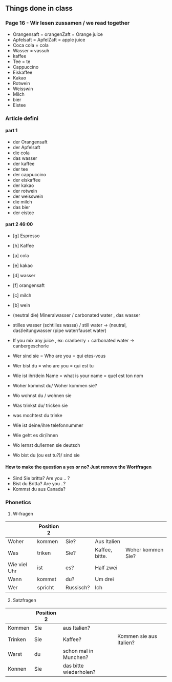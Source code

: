 ## Things done in class

### Page 16 - Wir lesen zussamen / we read together

- Orangensaft = orangenZaft = Orange juice 
- Apfelsaft = ApfelZaft = apple juice
- Coca cola = cola
- Wasser = vassuh
- kaffee 
- Tee  = te
- Cappuccino
- Eiskaffee
- Kakao
- Rotwein
- Weisswin
- Milch
- bier
- Eistee

### Article defini

#### part 1 

- der Orangensaft
- der Apfelsaft
- die cola
- das wasser
- der kaffee
- der tee
- der cappuccino
- der eiskaffee
- der kakao
- der rotwein
- der weisswein
- die milch
- das bier
- der eistee

#### part 2 46:00

- [g] Espresso
- [h] Kaffee
- [a] cola
- [e] kakao
- [d] wasser
- [f] orangensaft
- [c] milch
- [b] wein

- (neutral die) Mineralwasser / carbonated water , das wasser
- stilles wasser (schtilles wassa) / still water -> (neutral, das)leitungwasser (pipe water/fauset water)
- If you mix any juice , ex: cranberry + carbonated water -> canbergeschorle


- Wer sind sie = Who are you = qui etes-vous
- Wer bist du = who are you = qui est tu
- Wie ist ihr/dein Name = what is your name = quel est ton nom
- Woher kommst du/ Woher kommen sie?
- Wo wohnst du / wohnen sie
- Was trinkst du/ tricken sie
- was mochtest du trinke
- Wie ist deine/ihre telefonnummer
- Wie geht es dir/ihnen
- Wo lernst du/lernen sie deutsch
- Wo bist du (ou est tu?)/ sind sie

#### How to make the question a yes or no? Just remove the Wortfragen

- Sind Sie britta? Are you .. ?
- Bist du Britta? Are you ..?
- Kommst du aus Canada? 

### Phonetics

1. W-fragen 

| | Position 2 | | | |
|-|-|-|-|-|
| Woher | kommen | Sie? | Aus Italien | |
| Was | triken | Sie? | Kaffee, bitte. | Woher kommen Sie? |
| Wie viel Uhr | ist | es? | Half zwei |
| Wann | kommst | du? | Um drei |
| Wer | spricht | Russisch? | Ich |

2. Satzfragen

| | Position 2 | | |
|-|-|-|-|
| Kommen | Sie | aus Italien? | |
| Trinken | Sie | Kaffee? | Kommen sie aus Italien? |
| Warst | du | schon mal in Munchen? | |
| Konnen | Sie | das bitte wiederholen? | |












